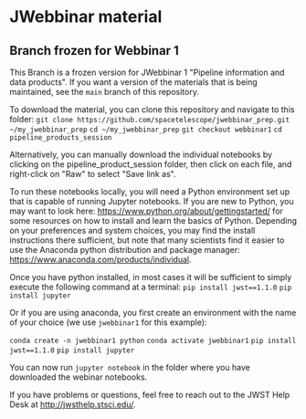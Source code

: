 # JWebbinar material

## Branch frozen for Webbinar 1

This Branch is a frozen version for JWebbinar 1 "Pipeline information and data products". If you want a version of the materials that is being maintained, see the `main` branch of this repository.

To download the material, you can clone this repository and navigate to this folder:
`git clone https://github.com/spacetelescope/jwebbinar_prep.git ~/my_jwebbinar_prep`
`cd ~/my_jwebbinar_prep`
`git checkout webbinar1`
`cd pipeline_products_session`

Alternatively, you can manually download the individual notebooks by clicking on the pipeline_product_session folder, then click on each file, and right-click on "Raw" to select "Save link as".

To run these notebooks locally, you will need a Python environment set up that is capable of running Jupyter notebooks. If you are new to Python, you may want to look here: https://www.python.org/about/gettingstarted/ for some resources on how to install and learn the basics of Python. Depending on your preferences and system choices, you may find the install instructions there sufficient, but note that many scientists find it easier to use the Anaconda python distribution and package manager: https://www.anaconda.com/products/individual.

Once you have python installed, in most cases it will be sufficient to simply execute the following command at a terminal:
`pip install jwst==1.1.0`
`pip install jupyter`

Or if you are using anaconda, you first create an environment with the name of your choice (we use `jwebbinar1` for this example):

`conda create -n jwebbinar1 python`
`conda activate jwebbinar1`
`pip install jwst==1.1.0`
`pip install jupyter`

You can now run `jupyter notebook` in the folder where you have downloaded the webinar notebooks.

If you have problems or questions, feel free to reach out to the JWST Help Desk at http://jwsthelp.stsci.edu/.
